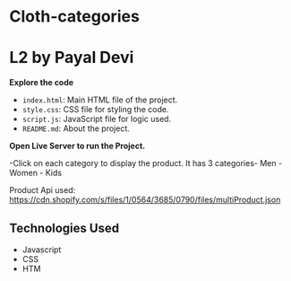 # Cloth-categories
# L2 by Payal Devi


 **Explore the code**
 
- `index.html`: Main HTML file of the project.
- `style.css`: CSS file for styling the code.
- `script.js`: JavaScript file for logic used.
- `README.md`: About the project.

**Open Live Server to run the Project.**

-Click on each category to display the product.
It has 3 categories- Men
                   - Women
                   - Kids

Product Api used: https://cdn.shopify.com/s/files/1/0564/3685/0790/files/multiProduct.json

## Technologies Used

- Javascript
- CSS
- HTM

